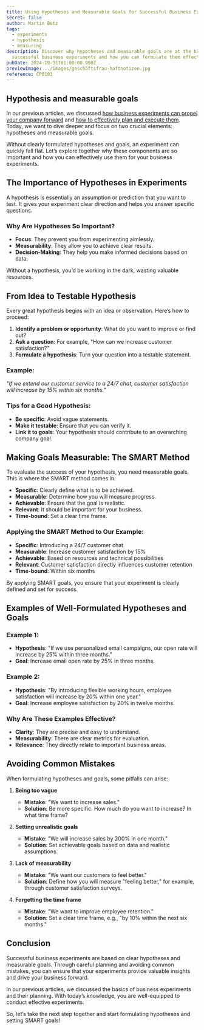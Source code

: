 ```yaml
---
title: Using Hypotheses and Measurable Goals for Successful Business Experiments
secret: false
author: Martin Betz
tags:
  - experiments
  - hypothesis
  - measuring
description: Discover why hypotheses and measurable goals are at the heart of
  successful business experiments and how you can formulate them effectively.
pubDate: 2024-10-31T01:00:00.000Z
previewImage: ../images/geschäftsfrau-haftnotizen.jpg
reference: CP0103
---
```

## Hypothesis and measurable goals

In our previous articles, we discussed [how business experiments can propel your company forward](https://utxo.solutions/blog-en/business-experiments-your-key-to-business-success) and [how to effectively plan and execute them](https://utxo.solutions/blog-en/effective-business-experiments-planning-and-execution). Today, we want to dive deeper and focus on two crucial elements: hypotheses and measurable goals.

Without clearly formulated hypotheses and goals, an experiment can quickly fall flat. Let’s explore together why these components are so important and how you can effectively use them for your business experiments.

## The Importance of Hypotheses in Experiments

A hypothesis is essentially an assumption or prediction that you want to test. It gives your experiment clear direction and helps you answer specific questions.

### Why Are Hypotheses So Important?

* **Focus**: They prevent you from experimenting aimlessly.
* **Measurability**: They allow you to achieve clear results.
* **Decision-Making**: They help you make informed decisions based on data.

Without a hypothesis, you’d be working in the dark, wasting valuable resources.

## From Idea to Testable Hypothesis

Every great hypothesis begins with an idea or observation. Here’s how to proceed:

1. **Identify a problem or opportunity**: What do you want to improve or find out?
2. **Ask a question**: For example, "How can we increase customer satisfaction?"
3. **Formulate a hypothesis**: Turn your question into a testable statement.

### Example:

*"If we extend our customer service to a 24/7 chat, customer satisfaction will increase by 15% within six months."*

### Tips for a Good Hypothesis:

* **Be specific**: Avoid vague statements.
* **Make it testable**: Ensure that you can verify it.
* **Link it to goals**: Your hypothesis should contribute to an overarching company goal.

## Making Goals Measurable: The SMART Method

To evaluate the success of your hypothesis, you need measurable goals. This is where the SMART method comes in:

* **Specific**: Clearly define what is to be achieved.
* **Measurable**: Determine how you will measure progress.
* **Achievable**: Ensure that the goal is realistic.
* **Relevant**: It should be important for your business.
* **Time-bound**: Set a clear time frame.

### Applying the SMART Method to Our Example:

* **Specific**: Introducing a 24/7 customer chat
* **Measurable**: Increase customer satisfaction by 15%
* **Achievable**: Based on resources and technical possibilities
* **Relevant**: Customer satisfaction directly influences customer retention
* **Time-bound**: Within six months

By applying SMART goals, you ensure that your experiment is clearly defined and set for success.

## Examples of Well-Formulated Hypotheses and Goals

### Example 1:

* **Hypothesis**: "If we use personalized email campaigns, our open rate will increase by 25% within three months."
* **Goal**: Increase email open rate by 25% in three months.

### Example 2:

* **Hypothesis**: "By introducing flexible working hours, employee satisfaction will increase by 20% within one year."
* **Goal**: Increase employee satisfaction by 20% in twelve months.

### Why Are These Examples Effective?

* **Clarity**: They are precise and easy to understand.
* **Measurability**: There are clear metrics for evaluation.
* **Relevance**: They directly relate to important business areas.

## Avoiding Common Mistakes

When formulating hypotheses and goals, some pitfalls can arise:

1. **Being too vague**

   * **Mistake**: "We want to increase sales."
   * **Solution**: Be more specific. How much do you want to increase? In what time frame?
2. **Setting unrealistic goals**

   * **Mistake**: "We will increase sales by 200% in one month."
   * **Solution**: Set achievable goals based on data and realistic assumptions.
3. **Lack of measurability**

   * **Mistake**: "We want our customers to feel better."
   * **Solution**: Define how you will measure "feeling better," for example, through customer satisfaction surveys.
4. **Forgetting the time frame**

   * **Mistake**: "We want to improve employee retention."
   * **Solution**: Set a clear time frame, e.g., "by 10% within the next six months."

## Conclusion

Successful business experiments are based on clear hypotheses and measurable goals. Through careful planning and avoiding common mistakes, you can ensure that your experiments provide valuable insights and drive your business forward.

In our previous articles, we discussed the basics of business experiments and their planning. With today’s knowledge, you are well-equipped to conduct effective experiments.

So, let’s take the next step together and start formulating hypotheses and setting SMART goals!
